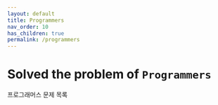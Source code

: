 ```yaml
---
layout: default
title: Programmers
nav_order: 10
has_children: true
permalink: /programmers
---
```


# Solved the problem of `Programmers`

프로그래머스 문제 목록
